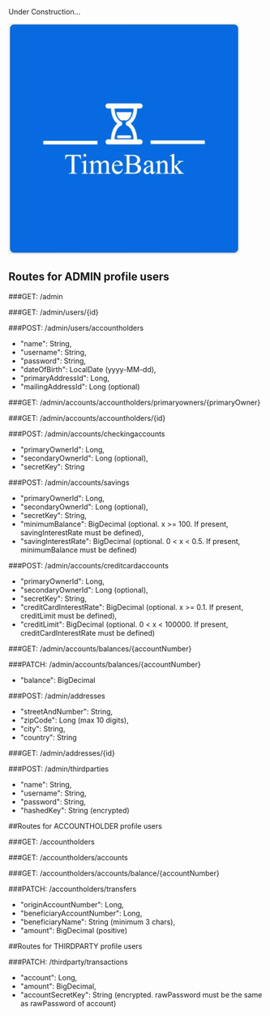 Under Construction...



![](src/main/resources/images/TimeBankLogo.JPG)


## Routes for ADMIN profile users

###GET: /admin

###GET: /admin/users/{id}

###POST: /admin/users/accountholders
- "name": String,
- "username": String,
- "password": String,
- "dateOfBirth": LocalDate (yyyy-MM-dd),
- "primaryAddressId": Long,
- "mailingAddressId": Long (optional)

###GET: /admin/accounts/accountholders/primaryowners/{primaryOwner}

###GET: /admin/accounts/accountholders/{id}

###POST: /admin/accounts/checkingaccounts
- "primaryOwnerId": Long,
- "secondaryOwnerId": Long (optional),
- "secretKey": String

###POST: /admin/accounts/savings
- "primaryOwnerId": Long,
- "secondaryOwnerId": Long (optional),
- "secretKey": String,
- "minimumBalance": BigDecimal (optional. x >= 100. If present, savingInterestRate must be defined),
- "savingInterestRate": BigDecimal (optional. 0 < x < 0.5. If present, minimumBalance must be defined)

###POST: /admin/accounts/creditcardaccounts
- "primaryOwnerId": Long,
- "secondaryOwnerId": Long (optional),
- "secretKey": String,
- "creditCardInterestRate": BigDecimal (optional. x >= 0.1. If present, creditLimit must be defined),
- "creditLimit": BigDecimal (optional. 0 < x < 100000. If present, creditCardInterestRate must be defined)

###GET: /admin/accounts/balances/{accountNumber}

###PATCH: /admin/accounts/balances/{accountNumber}
- "balance": BigDecimal

###POST: /admin/addresses
- "streetAndNumber": String,
- "zipCode": Long (max 10 digits),
- "city": String,
- "country": String

###GET: /admin/addresses/{id}

###POST: /admin/thirdparties
- "name": String,
- "username": String,
- "password": String,
- "hashedKey": String (encrypted)


##Routes for ACCOUNTHOLDER profile users

###GET: /accountholders

###GET: /accountholders/accounts

###GET: /accountholders/accounts/balance/{accountNumber}

###PATCH: /accountholders/transfers
- "originAccountNumber": Long,
- "beneficiaryAccountNumber": Long,
- "beneficiaryName": String (minimum 3 chars),
- "amount": BigDecimal (positive)


##Routes for THIRDPARTY profile users

###PATCH: /thirdparty/transactions
- "account": Long,
- "amount": BigDecimal,
- "accountSecretKey": String (encrypted. rawPassword must be the same as rawPassword of account)


